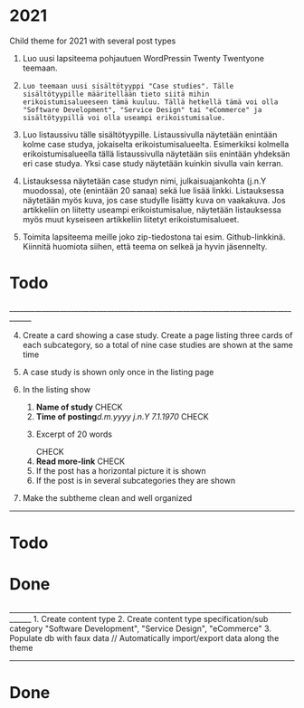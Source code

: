 # 2021
Child theme for 2021 with several post types


1.    Luo uusi lapsiteema pohjautuen WordPressin Twenty Twentyone teemaan.

2.     Luo teemaan uusi sisältötyyppi "Case studies". Tälle sisältötyypille määritellään tieto siitä mihin erikoistumisalueeseen tämä kuuluu. Tällä hetkellä tämä voi olla "Software Development", "Service Design" tai "eCommerce" ja sisältötyypillä voi olla useampi erikoistumisalue.

3.    Luo listaussivu tälle sisältötyypille. Listaussivulla näytetään enintään kolme case studya, jokaiselta erikoistumisalueelta. Esimerkiksi kolmella erikoistumisalueella tällä listaussivulla näytetään siis enintään yhdeksän eri case studya. Yksi case study näytetään kuinkin sivulla vain kerran.

4.    Listauksessa näytetään case studyn nimi, julkaisuajankohta (j.n.Y muodossa), ote (enintään 20 sanaa) sekä lue lisää linkki. Listauksessa näytetään myös kuva, jos case studylle lisätty kuva on vaakakuva. Jos artikkeliin on liitetty useampi erikoistumisalue, näytetään listauksessa myös muut kyseiseen artikkeliin liitetyt erikoistumisalueet.

5.    Toimita lapsiteema meille joko zip-tiedostona tai esim. Github-linkkinä. Kiinnitä huomiota siihen, että teema on selkeä ja hyvin jäsennelty.



<h1>Todo</h1>
____________________________________________________________________________________





4. Create a card showing a case study. Create a page listing three cards of each subcategory, so a total of nine case studies are shown at the same time

5. A case study is shown only once in the listing page

6. In the listing show
   1. <b>Name of study</b>   CHECK
   2. <b>Time of posting</b><i>d.m.yyyy	j.n.Y	7.1.1970</i> CHECK
   3. <p>Excerpt of 20 words</p> CHECK
   4. <b>Read more-link</b> CHECK
   5. If the post has a horizontal picture it is shown 
   6. If the post is in several subcategories they are shown

7.  Make the subtheme clean and well organized


____________________________________________________________________________________
<h1>Todo</h1>


<h1>Done</h1>
____________________________________________________________________________________
1. Create content type
2. Create content type specification/sub category
   "Software Development", "Service Design",  "eCommerce"
3. Populate db with faux data // Automatically import/export data along the theme










____________________________________________________________________________________
<h1>Done</h1>